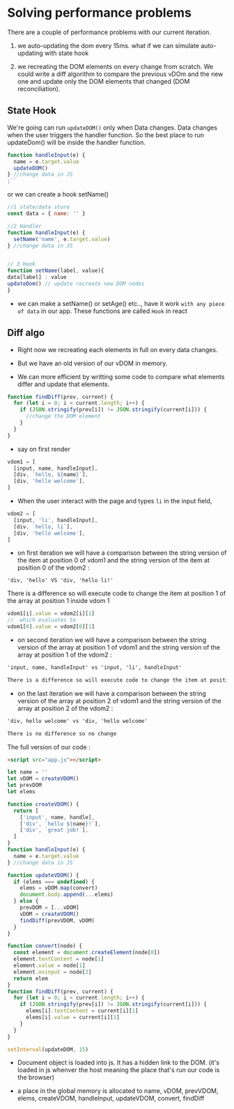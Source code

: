 # Solving performance problems

There are a couple of performance problems with our current iteration.

1. we auto-updating the dom every 15ms. what if we can simulate auto-updating with state hook

2. we recreating the DOM elements on every change from scratch. We could write a diff algorithm to compare the previous vDOm and the new one and update only the DOM elements that changed (DOM reconciliation).

## State Hook

We're going can run `updateDOM()` only when Data changes.
Data changes when the user triggers the handler function. So the best place to run updateDom() will be inside the handler function.

```js
function handleInput(e) {
  name = e.target.value
  updateDOM()
} //change data in JS
;``
```

or we can create a hook setName()

```js
//1 state/data store
const data = { name: '' }

//2 Handler
function handleInput(e) {
  setName('name', e.target.value)
} //change data in JS


// 3 Hook
function setName(label, value){
data[label] : value
updateDom() // update recreate new DOM nodes
}
```

- we can make a setName() or setAge() etc.., have it work `with any piece of data` in our app. These functions are called `Hook` in react

## Diff algo

- Right now we recreating each elements in full on every data changes.

- But we have an old version of our vDOM in memory.

- We can more efficient by writting some code to compare what elements differ and update that elements.

```js
function findDiff(prev, current) {
  for (let i = 0; i < current.length; i++) {
    if (JSON.stringify(prev[i]) != JSON.stringify(current[i])) {
      //change the DOM element
    }
  }
}
```

- say on first render

```js
vdom1 = [
  [input, name, handleInput],
  [div, `hello, ${name}`],
  [div, 'hello welcome'],
]
```

- When the user interact with the page and types `li` in the input field,

```js
vdom2 = [
  [input, 'li', handleInput],
  [div, `hello, li`],
  [div, 'hello welcome'],
]
```

- on first iteration we will have a comparison between the string version of the item at position 0 of vdom1 and the string version of the item at position 0 of the vdom2 :

`'div, 'hello' VS 'div, 'hello li!'`

There is a difference so will execute code to change the item at position 1 of the array at position 1 inside vdom 1

```js
vdom1[i].value = vdom2[i][1]
//  which evaluates to
vdom1[0].value = vdom2[0][1]
```

- on second iteration we will have a comparison between the string version of the array at position 1 of vdom1 and the string version of the array at position 1 of the vdom2 :

```md
'input, name, handleInput' vs 'input, 'li', handleInput'

There is a difference so will execute code to change the item at position 1 of the array at position 0 inside vdom 1
```

- on the last iteration we will have a comparison between the string version of the array at position 2 of vdom1 and the string version of the array at position 2 of the vdom2 :

```md
'div, hello welcome' vs 'div, 'hello welcome'

There is no difference so no change
```

The full version of our code :

```html
<script src="app.js"></script>
```

```js
let name = ''
let vDOM = createVDOM()
let prevDOM
let elems

function createVDOM() {
  return [
    ['input', name, handle],
    ['div', `hello ${name}!`],
    ['div', `great job!`],
  ]
}
function handleInput(e) {
  name = e.target.value
} //change data in JS

function updateVDOM() {
  if (elems === undefined) {
    elems = vDOM.map(convert)
    document.body.append(...elems)
  } else {
    prevDOM = [...vDOM]
    vDOM = createVDOM()
    findDiff(prevVDOM, vDOM)
  }
}

function convert(node) {
  const element = document.createElement(node[0])
  element.textContent = node[1]
  element.value = node[1]
  element.oninput = node[2]
  return elem
}
function findDiff(prev, current) {
  for (let i = 0; i < current.length; i++) {
    if (JSON.stringify(prev[i]) != JSON.stringify(current[i])) {
      elems[i].textContent = current[i][1]
      elems[i].value = current[i][1]
    }
  }
}

setInterval(updateDOM, 15)
```

- Document object is loaded into js. It has a hidden link to the DOM. (it's loaded in js whenver the host meaning the place that's run our code is the browser)

- a place in the global memory is allocated to name, vDOM, prevVDOM, elems, createVDOM, handleInput, updateVDOM, convert, findDiff
